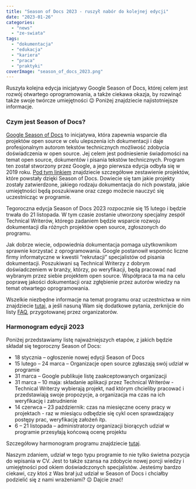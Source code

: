```yaml
---
title: "Season of Docs 2023 - ruszył nabór do kolejnej edycji"
date: "2023-01-26"
categories: 
  - "news"
  - "ze-swiata"
tags: 
  - "dokumentacja"
  - "edukacja"
  - "kariera"
  - "praca"
  - "praktyki"
coverImage: "season_of_docs_2023.png"
---
```


Ruszyła kolejna edycja inicjatywy Google Season of Docs, której celem jest rozwój otwartego oprogramowania, a także ciekawa okazja, by rozwinąć także swoje twórcze umiejętności 😉 Poniżej znajdziecie najistotniejsze informacje.

### Czym jest Season of Docs?

[Google Season of Docs](https://developers.google.com/season-of-docs) to inicjatywa, która zapewnia wsparcie dla projektów open source w celu ulepszenia ich dokumentacji i daje profesjonalnym autorom tekstów technicznych możliwość zdobycia doświadczenia w open source. Jej celem jest podniesienie świadomości na temat open source, dokumentów i pisania tekstów technicznych. Program ten został stworzony przez Google, a jego pierwsza edycja odbyła się w 2019 roku. [Pod tym linkiem](https://developers.google.com/season-of-docs/docs/2022/participants) znajdziecie szczegółowe zestawienie projektów, które powstały dzięki Season of Docs. Dowiecie się tam jakie projekty zostały zatwierdzone, jakiego rodzaju dokumentacja do nich powstała, jakie umiejętności będą poszukiwane oraz czego możecie nauczyć się uczestnicząc w programie.

Tegoroczna edycja Season of Docs 2023 rozpocznie się 15 lutego i będzie trwała do 21 listopada. W tym czasie zostanie utworzony specjalny zespół Technical Writerów, którego zadaniem będzie wsparcie rozwoju dokumentacji dla różnych projektów open source, zgłoszonych do programu.

Jak dobrze wiecie, odpowiednia dokumentacja pomaga użytkownikom sprawnie korzystać z oprogramowania. Google postanowił wspomóc liczne firmy informatyczne w kwestii “rekrutacji” specjalistów od pisania dokumentacji. Poszukiwani są Technical Writerzy z dobrym doświadczeniem w branży, którzy, po weryfikacji, będą pracować nad wybranym przez siebie projektem open source. Współpraca ta ma na celu poprawę jakości dokumentacji oraz zgłębienie przez autorów wiedzy na temat otwartego oprogramowania.

Wszelkie niezbędne informacje na temat programu oraz uczestnictwa w nim znajdziecie [tutaj](https://developers.google.com/season-of-docs/docs/tech-writer-guide), a jeśli nasuną Wam się dodatkowe pytania, zerknijcie do listy [FAQ](https://developers.google.com/season-of-docs/docs/faq), przygotowanej przez organizatorów.

### Harmonogram edycji 2023

Poniżej przedstawiamy listę najważniejszych etapów, z jakich będzie składał się tegoroczny Season of Docs:

- 18 stycznia – ogłoszenie nowej edycji Season of Docs
- 15 lutego – 24 marca – Organizacje open source zgłaszają swój udział w programie
- 31 marca – Google publikuje listę zaakceptowanych organizacji
- 31 marca – 10 maja: składanie aplikacji przez Technical Writerów - Technical Writerzy wybierają projekt, nad którym chcieliby pracować i przedstawiają swoje propozycje, a organizacja ma czas na ich weryfikację i zatrudnienie
- 14 czerwca – 23 październik: czas na miesięczne oceny pracy w projektach - raz w miesiącu odbędzie się cykl ocen sprawdzający postępy prac, weryfikację założeń itp.
- 6 – 21 listopada – administratorzy organizacji biorących udział w programie przesyłają końcową ocenę projektu

Szczegółowy harmonogram programu znajdziecie [tutaj](https://developers.google.com/season-of-docs/docs/timeline).

Naszym zdaniem, udział w tego typu programie to nie tylko świetna pozycja do wpisania w CV. Jest to także szansa na zdobycie nowej porcji wiedzy i umiejętności pod okiem doświadczonych specjalistów. Jesteśmy bardzo ciekawi, czy ktoś z Was brał już udział w Season of Docs i chciałby podzielić się z nami wrażeniami? 😉 Dajcie znać!
